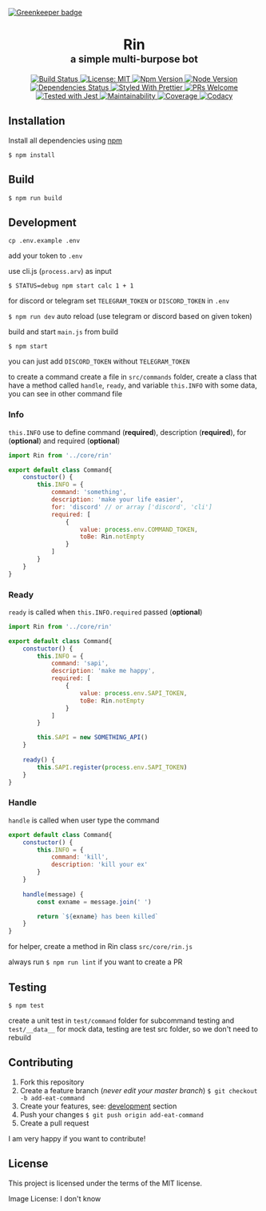 
[![Greenkeeper badge](https://badges.greenkeeper.io/indmind/rin.svg)](https://greenkeeper.io/)

<h1 align="center">
  Rin
  <br>
  <sub><sup>a simple multi-burpose bot</sup></sub>
</h1>

<p align="center">
    <a href="https://travis-ci.org/indmind/rin">
        <img src="https://travis-ci.org/indmind/rin.svg?branch=master" alt="Build Status">
    </a>
    <a href="https://github.com/indmind/rin/blob/master/LICENSE">
        <img src="https://img.shields.io/badge/License-MIT-yellow.svg" alt="License: MIT">
    </a> 	
    <a href="https://www.npmjs.com/package/standard">
      <img src="https://img.shields.io/npm/v/npm.svg" alt="Npm Version">
    </a>
    <a href="https://nodejs.org/en/download/releases/">
      <img src="https://img.shields.io/node/v/passport.svg" alt="Node Version">
    </a>
    <a href="https://david-dm.org/indmind/rin">
        <img src="https://david-dm.org/indmind/rin/status.svg" alt="Dependencies Status"/>
    </a>
    <a href="https://github.com/prettier/prettier">
        <img src="https://img.shields.io/badge/styled_with-prettier-ff69b4.svg" alt="Styled With Prettier"/>
    </a>
    <a href="http://makeapullrequest.com">
        <img src="https://img.shields.io/badge/PRs-welcome-brightgreen.svg" alt="PRs Welcome"/>
    </a>
    <a href="https://github.com/facebook/jest">
        <img src="https://img.shields.io/badge/tested_with-jest-99424f.svg" alt="Tested with Jest">
    </a>
    <a href="https://codeclimate.com/github/indmind/rin/maintainability">
        <img src="https://api.codeclimate.com/v1/badges/b9c687b0fcce23320373/maintainability" alt="Maintainability">
    </a>
    <a href="https://codecov.io/github/indmind/rin?branch=master">
        <img src="https://img.shields.io/codecov/c/github/indmind/rin/master.svg" alt="Coverage">
    </a>
    <a href="https://app.codacy.com/app/sattanationmail/rin?utm_source=github.com&utm_medium=referral&utm_content=indmind/rin&utm_campaign=badger">
        <img src="https://api.codacy.com/project/badge/Grade/a6779ac9f90440e48ee80734eca85217" alt="Codacy">
    </a>
</p>

<h2>Installation</h2>

Install all dependencies using <a href="https://www.npmjs.com/">npm</a>

`$ npm install`

<h2>Build</h2>

`$ npm run build`

<h2 id="dev">Development</h2>

`cp .env.example .env`

add your token to `.env`

use cli.js (`process.arv`) as input

`$ STATUS=debug npm start calc 1 + 1`

for discord or telegram set `TELEGRAM_TOKEN` or `DISCORD_TOKEN` in `.env`

`$ npm run dev` auto reload (use telegram or discord based on given token)

build and start `main.js` from build

`$ npm start`

you can just add `DISCORD_TOKEN` without `TELEGRAM_TOKEN`

to create a command create a file in `src/commands` folder, create a class that have a method called `handle`, `ready`, and variable `this.INFO` with some data, you can see in other command file

<h3>Info</h3>

`this.INFO` use to define command (__required__), description (__required__), for (__optional__) and required (__optional__)
```js
import Rin from '../core/rin'

export default class Command{
    constuctor() {
        this.INFO = {
            command: 'something',
            description: 'make your life easier',
            for: 'discord' // or array ['discord', 'cli']
            required: [
                {
                    value: process.env.COMMAND_TOKEN,
                    toBe: Rin.notEmpty
                }
            ]
        }
    }
}
```

<h3>Ready</h3>

`ready` is called when `this.INFO.required` passed (__optional__)
```js
import Rin from '../core/rin'

export default class Command{
    constuctor() {
        this.INFO = {
            command: 'sapi',
            description: 'make me happy',
            required: [
                {
                    value: process.env.SAPI_TOKEN,
                    toBe: Rin.notEmpty
                }
            ]
        }

        this.SAPI = new SOMETHING_API()
    }
    
    ready() {
        this.SAPI.register(process.env.SAPI_TOKEN)
    }
}
```

<h3>Handle</h3>

`handle` is called when user type the command
```js
export default class Command{
    constuctor() {
        this.INFO = {
            command: 'kill',
            description: 'kill your ex'
        }
    }
    
    handle(message) {
        const exname = message.join(' ')

        return `${exname} has been killed`
    }
}
```

for helper, create a method in Rin class `src/core/rin.js`

always run `$ npm run lint` if you want to create a PR

<h2>Testing</h2>

`$ npm test`

create a unit test in `test/command` folder for subcommand testing and `test/__data__` for mock data, testing are test src folder, so we don't need to rebuild

<h2>Contributing</h2>

1. Fork this repository
2. Create a feature branch (_never edit your master branch_) `$ git checkout -b add-eat-command`
3. Create your features, see: [development](#dev) section
4. Push your changes `$ git push origin add-eat-command`
5. Create a pull request

I am very happy if you want to contribute!

<h2>License</h2>

This project is licensed under the terms of the MIT license.

Image License: I don't know
